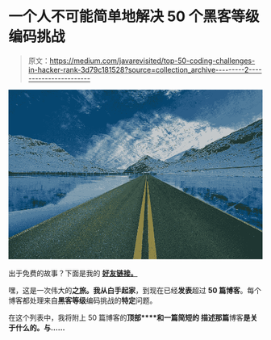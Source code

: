 # 一个人不可能简单地解决 50 个黑客等级编码挑战

> 原文：<https://medium.com/javarevisited/top-50-coding-challenges-in-hacker-rank-3d79c181528?source=collection_archive---------2----------------------->

![](img/970a691ffac8711148b91402a5aecb55.png)

出于免费的故事？下面是我的 [**好友链接。**](/@akshay_ravindran/top-50-coding-challenges-in-hacker-rank-3d79c181528?source=friends_link&sk=3f198d1b59309565ef7b47537bbd498c)

嘿，这是一次伟大的**之旅。**我从**白手起家**，到现在已经**发表**超过 **50 篇博客**。每个博客都处理来自**黑客等级**编码挑战的**特定**问题。

在这个列表中，我将附上 50 篇博客的**顶部****和一篇简短的 **描述**那篇**博客**是关于什么的。与……**